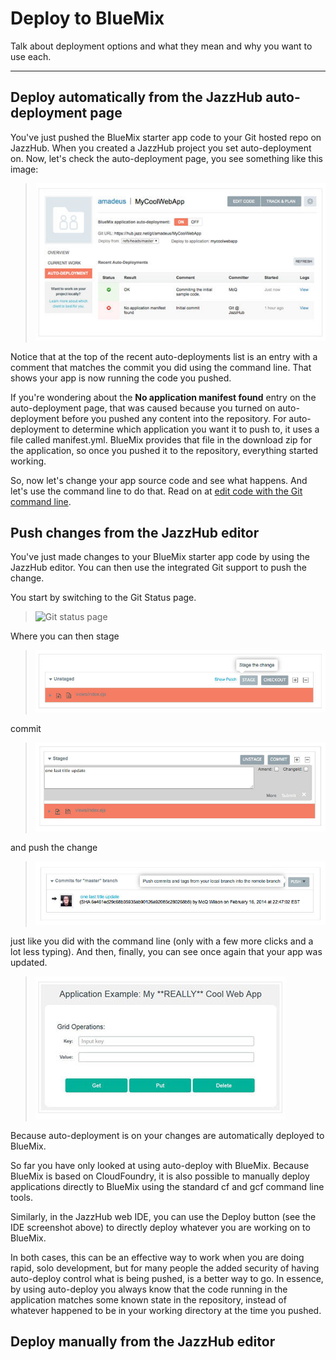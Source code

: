 # Deploy to BlueMix 

Talk about deployment options and what they mean and why you want to use each.

***
## Deploy automatically from the JazzHub auto-deployment page  

You've just pushed the BlueMix starter app code to your Git hosted repo on JazzHub. 
When you created a JazzHub project you set auto-deployment on. 
Now, let's check the auto-deployment page, you see something like this image: 

>	![Auto deploy page results](../images/guidebm/jazzhubautodeploypageresults.jpg)

Notice that at the top of the recent auto-deployments list is an entry with a comment that matches 
the commit you did using the command line. That shows your app is now running the code you pushed.

If you're wondering about the **No application manifest found** entry on the auto-deployment page, 
that was caused because you turned on auto-deployment before you pushed any content into the repository. 
For auto-deployment to determine which application you want it to push to, it uses a file called manifest.yml. 
BlueMix provides that file in the download zip for the application, so once you pushed it to the repository, 
everything started working. 

So, now let's change your app source code and see what happens. And let's use the command line to do that.
Read on at [edit code with the Git command line](../Edit/editjheditor).  

## Push changes from the JazzHub editor  

You've just made changes to your BlueMix starter app code by using the JazzHub editor. 
You can then use the integrated Git support to push the change.

You start by switching to the Git Status page.

>	![Git status page](../images/guidebm/jazzhubgitstatuspage.jpg)

Where you can then stage

>	![Stage change](../images/guidebm/jazzhubeditorstage.jpg)

commit

>	![Commit change](../images/guidebm/jazzhubeditorcommit.jpg)

and push the change 

>	![Stage push](../images/guidebm/jazzhubeditorpush.jpg)

just like you did with the command line (only with a few more clicks and a lot less typing). 
And then, finally, you can see once again that your app was updated.

>	![BlueMix running app changed again](../images/guidebm/bluemixrunningappchangedagain.jpg)

Because auto-deployment is on your changes are automatically deployed to BlueMix.  

So far you have only looked at using auto-deploy with BlueMix. 
Because BlueMix is based on CloudFoundry, it is also possible to manually deploy applications 
directly to BlueMix using the standard cf and gcf command line tools.

Similarly, in the JazzHub web IDE, you can use the Deploy button 
(see the IDE screenshot above) to directly deploy whatever you are working on to BlueMix.

In both cases, this can be an effective way to work when you are doing rapid, 
solo development, but for many people the added security of having auto-deploy control what is being pushed, 
is a better way to go. In essence, by using auto-deploy you always know that the code running in the application matches 
some known state in the repository, instead of whatever happened to be in your working directory at the time you pushed.


## Deploy manually from the JazzHub editor  

